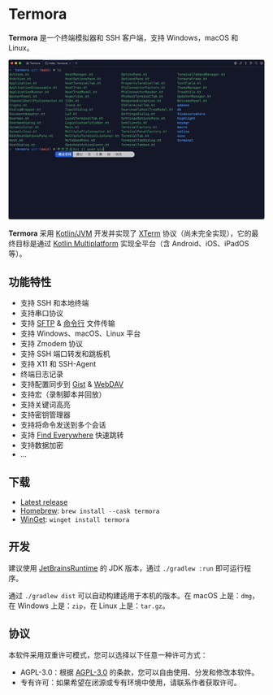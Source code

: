# Termora

**Termora** 是一个终端模拟器和 SSH 客户端，支持 Windows，macOS 和 Linux。

<div align="center">
  <img src="./docs/readme-zh_CN.png" alt="termora" />
</div>

**Termora** 采用 [Kotlin/JVM](https://kotlinlang.org/) 开发并实现了 [XTerm](https://invisible-island.net/xterm/ctlseqs/ctlseqs.html) 协议（尚未完全实现），它的最终目标是通过 [Kotlin Multiplatform](https://kotlinlang.org/docs/multiplatform.html) 实现全平台（含 Android、iOS、iPadOS 等）。

## 功能特性

- 支持 SSH 和本地终端
- 支持串口协议
- 支持 [SFTP](./docs/sftp-zh_CN.png?raw=1) & [命令行](./docs/sftp-command.png?raw=1) 文件传输
- 支持 Windows、macOS、Linux 平台
- 支持 Zmodem 协议
- 支持 SSH 端口转发和跳板机
- 支持 X11 和 SSH-Agent
- 终端日志记录
- 支持配置同步到 [Gist](https://gist.github.com) & [WebDAV](https://developer.mozilla.org/docs/Glossary/WebDAV)
- 支持宏（录制脚本并回放）
- 支持关键词高亮
- 支持密钥管理器
- 支持将命令发送到多个会话
- 支持 [Find Everywhere](./docs/findeverywhere-zh_CN.png?raw=1) 快速跳转
- 支持数据加密
- ...

## 下载

- [Latest release](https://github.com/TermoraDev/termora/releases/latest)
- [Homebrew](https://formulae.brew.sh/cask/termora): `brew install --cask termora`
- [WinGet](https://github.com/microsoft/winget-pkgs/tree/master/manifests/t/TermoraDev/Termora): `winget install termora`

## 开发

建议使用 [JetBrainsRuntime](https://github.com/JetBrains/JetBrainsRuntime) 的 JDK 版本，通过 `./gradlew :run` 即可运行程序。

通过 `./gradlew dist` 可以自动构建适用于本机的版本。在 macOS 上是：`dmg`，在 Windows 上是：`zip`，在 Linux 上是：`tar.gz`。

## 协议

本软件采用双重许可模式，您可以选择以下任意一种许可方式：

- AGPL-3.0：根据 [AGPL-3.0](https://opensource.org/license/agpl-v3) 的条款，您可以自由使用、分发和修改本软件。
- 专有许可：如果希望在闭源或专有环境中使用，请联系作者获取许可。
